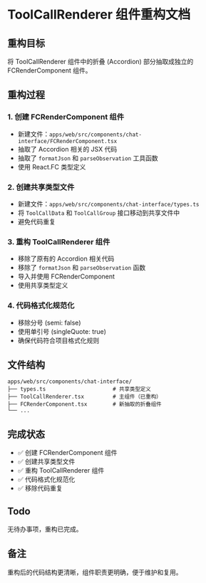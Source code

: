 # ToolCallRenderer 组件重构文档

## 重构目标
将 ToolCallRenderer 组件中的折叠 (Accordion) 部分抽取成独立的 FCRenderComponent 组件。

## 重构过程

### 1. 创建 FCRenderComponent 组件
- 新建文件：`apps/web/src/components/chat-interface/FCRenderComponent.tsx`
- 抽取了 Accordion 相关的 JSX 代码
- 抽取了 `formatJson` 和 `parseObservation` 工具函数
- 使用 React.FC 类型定义

### 2. 创建共享类型文件
- 新建文件：`apps/web/src/components/chat-interface/types.ts`
- 将 `ToolCallData` 和 `ToolCallGroup` 接口移动到共享文件中
- 避免代码重复

### 3. 重构 ToolCallRenderer 组件
- 移除了原有的 Accordion 相关代码
- 移除了 `formatJson` 和 `parseObservation` 函数
- 导入并使用 FCRenderComponent
- 使用共享类型定义

### 4. 代码格式化规范化
- 移除分号 (semi: false)
- 使用单引号 (singleQuote: true)
- 确保代码符合项目格式化规则

## 文件结构
```
apps/web/src/components/chat-interface/
├── types.ts                     # 共享类型定义
├── ToolCallRenderer.tsx         # 主组件（已重构）
├── FCRenderComponent.tsx        # 新抽取的折叠组件
└── ...
```

## 完成状态
- ✅ 创建 FCRenderComponent 组件
- ✅ 创建共享类型文件
- ✅ 重构 ToolCallRenderer 组件
- ✅ 代码格式化规范化
- ✅ 移除代码重复

## Todo
无待办事项，重构已完成。

## 备注
重构后的代码结构更清晰，组件职责更明确，便于维护和复用。 